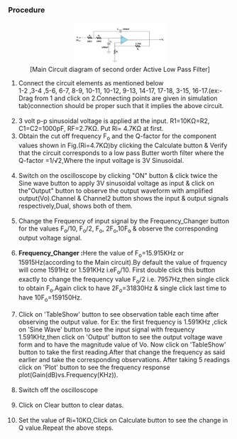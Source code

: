 ### Procedure
<figure style="text-align:center">
<img alt="" src="images/Low-pass-_Active_2nd_order-removebg.png" style="width:50%;height:50%;"/>
<br><figcaption>[Main Circuit diagram of second order Active Low Pass Filter]</figcaption>
									</figure>    
<ol type="1">
  <li>Connect the circuit elements as mentioned below</br> 1-2 ,3-4 ,5-6, 6-7, 8-9, 10-11, 10-12, 9-13, 14-17, 17-18, 3-15, 16-17.(ex:-Drag from 1 and click on 2.Connecting points are given in simulation tab)connection should be proper such that it implies the above circuit.</li></br>
  
  <li> 3 volt p-p sinusoidal voltage is applied at the input. R1=10KΩ=R2, C1=C2=1000pF, RF=2.7KΩ. Put Ri= 4.7KΩ at first.
  
  <li> Obtain the cut off frequency F<sub>o</sub> and the Q-factor for the component values shown in Fig.(Ri=4.7KΩ)by clicking the Calculate button &
  Verify that the circuit corresponds to a low pass Butter worth filter where the Q-factor =1/√2,Where the input voltage is 3V Sinusoidal.</li><br/>
  
<li>Switch on the oscilloscope by clicking "ON" button & click twice the Sine wave button to apply 3V sinusoidal voltage as input & click on the"Output" button to observe the output waveform with amplified output(Vo).Channel & Channel2 button shows the input & output signals respectively,Dual, shows both of them. </li><br/> 


<li>Change the Frequency of input signal by the Frequency_Changer button for the values F<sub>o</sub>/10, F<sub>o</sub>/2, F<sub>o</sub>, 2F<sub>o</sub>,10F<sub>o</sub> & observe the corresponding output voltage signal.</li><br/>

<li><b>Frequency_Changer :</b>Here the value of F<sub>o</sub>=15.915KHz or 15915Hz(according to the Main circuit).By default the value of frquency will come 1591Hz or 1.591KHz i.eF<sub>o</sub>/10.
First double click this button exactly to change the frequency value F<sub>o</sub>/2 i.e. 7957Hz,then single click to obtain F<sub>o</sub>.Again click to have
2F<sub>o</sub>=31830Hz & single click last time to have 10F<sub>o</sub>=159150Hz.</li></br>

<li>Click on 'TableShow' button to see observation table each time after observing the output value. for Ex: the first frequency is 1.591KHz ,click on 'Sine Wave'
button to see the input signal with frequency 1.591KHz,then click on 'Output' button to see the output voltage wave form and to have the magnitude value of Vo.
Now click on 'TableShow' button to take the first reading.After that change the frequency as said earlier and take the corresponding observations.
After taking 5 readings click on 'Plot' button to see the frequency response plot(Gain(dB)vs.Frequency(KHz)).</li></br>
 
<li>Switch off the oscilloscope</li><br/>
<li>Click on Clear button to clear datas.</li><br/>
<li>Set the value of Ri=10KΩ,Click on Calculate button to see the change in Q value.Repeat the above steps.</li>
 
  </ol>	
  <script id="MathJax-script" async src="https://cdn.jsdelivr.net/npm/mathjax@3/es5/tex-mml-chtml.js"></script>
